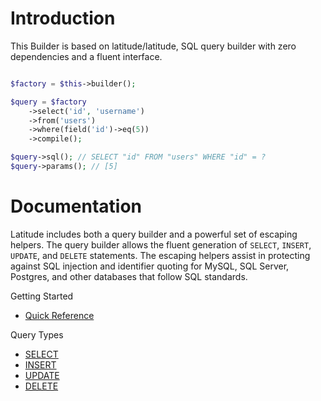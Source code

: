 # Introduction

This Builder is based on latitude/latitude, SQL query builder with zero dependencies and a fluent interface.

```php

$factory = $this->builder();

$query = $factory
    ->select('id', 'username')
    ->from('users')
    ->where(field('id')->eq(5))
    ->compile();

$query->sql(); // SELECT "id" FROM "users" WHERE "id" = ?
$query->params(); // [5]
```

# [](#documentation)Documentation

Latitude includes both a query builder and a powerful set of escaping helpers.
The query builder allows the fluent generation of `SELECT`, `INSERT`, `UPDATE`,
and `DELETE` statements. The escaping helpers assist in protecting against SQL
injection and identifier quoting for MySQL, SQL Server, Postgres, and other
databases that follow SQL standards.

Getting Started

- [Quick Reference](cheatsheet.md)

Query Types

- [SELECT](query-select.md)
- [INSERT](query-insert.md)
- [UPDATE](query-update.md)
- [DELETE](query-delete.md)
